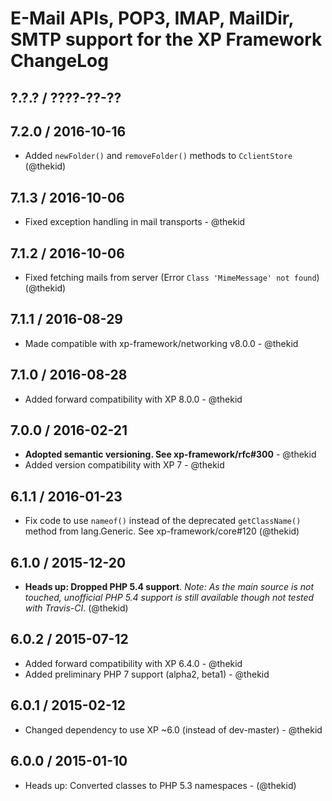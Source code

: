 E-Mail APIs, POP3, IMAP, MailDir, SMTP support for the XP Framework ChangeLog
========================================================================

## ?.?.? / ????-??-??

## 7.2.0 / 2016-10-16

* Added `newFolder()` and `removeFolder()` methods to `CclientStore`
  (@thekid)

## 7.1.3 / 2016-10-06

* Fixed exception handling in mail transports - @thekid

## 7.1.2 / 2016-10-06

* Fixed fetching mails from server (Error `Class 'MimeMessage' not found`)
  (@thekid)

## 7.1.1 / 2016-08-29

* Made compatible with xp-framework/networking v8.0.0 - @thekid

## 7.1.0 / 2016-08-28

* Added forward compatibility with XP 8.0.0 - @thekid

## 7.0.0 / 2016-02-21

* **Adopted semantic versioning. See xp-framework/rfc#300** - @thekid 
* Added version compatibility with XP 7 - @thekid

## 6.1.1 / 2016-01-23

* Fix code to use `nameof()` instead of the deprecated `getClassName()`
  method from lang.Generic. See xp-framework/core#120
  (@thekid)

## 6.1.0 / 2015-12-20

* **Heads up: Dropped PHP 5.4 support**. *Note: As the main source is not
  touched, unofficial PHP 5.4 support is still available though not tested
  with Travis-CI*.
  (@thekid)

## 6.0.2 / 2015-07-12

* Added forward compatibility with XP 6.4.0 - @thekid
* Added preliminary PHP 7 support (alpha2, beta1) - @thekid

## 6.0.1 / 2015-02-12

* Changed dependency to use XP ~6.0 (instead of dev-master) - @thekid

## 6.0.0 / 2015-01-10

* Heads up: Converted classes to PHP 5.3 namespaces - (@thekid)
